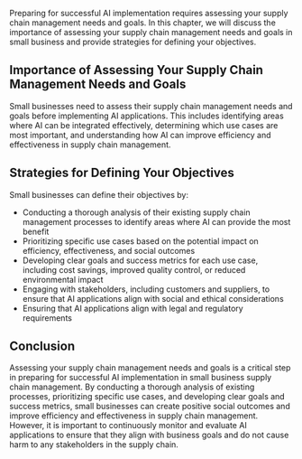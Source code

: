 
Preparing for successful AI implementation requires assessing your supply chain management needs and goals. In this chapter, we will discuss the importance of assessing your supply chain management needs and goals in small business and provide strategies for defining your objectives.

Importance of Assessing Your Supply Chain Management Needs and Goals
--------------------------------------------------------------------

Small businesses need to assess their supply chain management needs and goals before implementing AI applications. This includes identifying areas where AI can be integrated effectively, determining which use cases are most important, and understanding how AI can improve efficiency and effectiveness in supply chain management.

Strategies for Defining Your Objectives
---------------------------------------

Small businesses can define their objectives by:

* Conducting a thorough analysis of their existing supply chain management processes to identify areas where AI can provide the most benefit
* Prioritizing specific use cases based on the potential impact on efficiency, effectiveness, and social outcomes
* Developing clear goals and success metrics for each use case, including cost savings, improved quality control, or reduced environmental impact
* Engaging with stakeholders, including customers and suppliers, to ensure that AI applications align with social and ethical considerations
* Ensuring that AI applications align with legal and regulatory requirements

Conclusion
----------

Assessing your supply chain management needs and goals is a critical step in preparing for successful AI implementation in small business supply chain management. By conducting a thorough analysis of existing processes, prioritizing specific use cases, and developing clear goals and success metrics, small businesses can create positive social outcomes and improve efficiency and effectiveness in supply chain management. However, it is important to continuously monitor and evaluate AI applications to ensure that they align with business goals and do not cause harm to any stakeholders in the supply chain.
